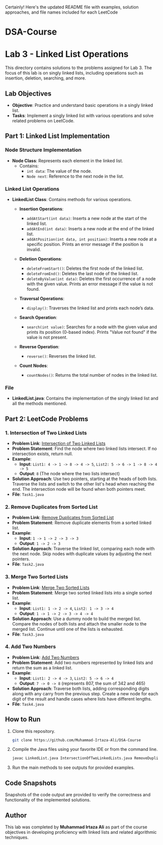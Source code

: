 Certainly! Here's the updated README file with examples, solution approaches, and file names included for each LeetCode
# DSA-Course

# Lab 3 - Linked List Operations

This directory contains solutions to the problems assigned for Lab 3. The focus of this lab is on singly linked lists, including operations such as insertion, deletion, searching, and more.

## Lab Objectives

- **Objective**: Practice and understand basic operations in a singly linked list.
- **Tasks**: Implement a singly linked list with various operations and solve related problems on LeetCode.

## Part 1: Linked List Implementation

### Node Structure Implementation
- **Node Class**: Represents each element in the linked list.
  - Contains:
    - `int data`: The value of the node.
    - `Node next`: Reference to the next node in the list.

### Linked List Operations
- **LinkedList Class**: Contains methods for various operations.
  
  - **Insertion Operations**:
    - `addAtStart(int data)`: Inserts a new node at the start of the linked list.
    - `addAtEnd(int data)`: Inserts a new node at the end of the linked list.
    - `addAtPosition(int data, int position)`: Inserts a new node at a specific position. Prints an error message if the position is invalid.
  
  - **Deletion Operations**:
    - `deleteFromStart()`: Deletes the first node of the linked list.
    - `deleteFromEnd()`: Deletes the last node of the linked list.
    - `deleteByValue(int data)`: Deletes the first occurrence of a node with the given value. Prints an error message if the value is not found.
  
  - **Traversal Operations**:
    - `display()`: Traverses the linked list and prints each node’s data.
  
  - **Search Operation**:
    - `search(int value)`: Searches for a node with the given value and prints its position (0-based index). Prints "Value not found" if the value is not present.
  
  - **Reverse Operation**:
    - `reverse()`: Reverses the linked list.
  
  - **Count Nodes**:
    - `countNodes()`: Returns the total number of nodes in the linked list.

### File
- **LinkedList.java**: Contains the implementation of the singly linked list and all the methods mentioned.

## Part 2: LeetCode Problems

### 1. **Intersection of Two Linked Lists**
   - **Problem Link**: [Intersection of Two Linked Lists](https://leetcode.com/problems/intersection-of-two-linked-lists/description/?envType=problemlist-v2&envId=linked-list)
   - **Problem Statement**: Find the node where two linked lists intersect. If no intersection exists, return null.
   - **Example**:
     - **Input**: `List1: 4 -> 1 -> 8 -> 4 -> 5`, `List2: 5 -> 6 -> 1 -> 8 -> 4 -> 5`
     - **Output**: `8` (The node where the two lists intersect)
   - **Solution Approach**: Use two pointers, starting at the heads of both lists. Traverse the lists and switch to the other list's head when reaching the end. The intersection node will be found when both pointers meet.
   - **File**: `Task1.java`

### 2. **Remove Duplicates from Sorted List**
   - **Problem Link**: [Remove Duplicates from Sorted List](https://leetcode.com/problems/remove-duplicates-from-sortedlist/description/?envType=problem-list-v2&envId=linked-list)
   - **Problem Statement**: Remove duplicate elements from a sorted linked list.
   - **Example**:
     - **Input**: `1 -> 1 -> 2 -> 3 -> 3`
     - **Output**: `1 -> 2 -> 3`
   - **Solution Approach**: Traverse the linked list, comparing each node with the next node. Skip nodes with duplicate values by adjusting the next pointers.
   - **File**: `Task2.java`

### 3. **Merge Two Sorted Lists**
   - **Problem Link**: [Merge Two Sorted Lists](https://leetcode.com/problems/merge-two-sorted-lists/description/?envType=problem-listv2&envId=linked-list)
   - **Problem Statement**: Merge two sorted linked lists into a single sorted list.
   - **Example**:
     - **Input**: `List1: 1 -> 2 -> 4`, `List2: 1 -> 3 -> 4`
     - **Output**: `1 -> 1 -> 2 -> 3 -> 4 -> 4`
   - **Solution Approach**: Use a dummy node to build the merged list. Compare the nodes of both lists and attach the smaller node to the merged list. Continue until one of the lists is exhausted.
   - **File**: `Task3.java`

### 4. **Add Two Numbers**
   - **Problem Link**: [Add Two Numbers](https://leetcode.com/problems/add-two-numbers/description/?envType=problem-listv2&envId=linked-list)
   - **Problem Statement**: Add two numbers represented by linked lists and return the sum as a linked list.
   - **Example**:
     - **Input**: `List1: 2 -> 4 -> 3`, `List2: 5 -> 6 -> 4`
     - **Output**: `7 -> 0 -> 8` (represents 807, the sum of 342 and 465)
   - **Solution Approach**: Traverse both lists, adding corresponding digits along with any carry from the previous step. Create a new node for each digit of the result and handle cases where lists have different lengths.
   - **File**: `Task4.java`

## How to Run

1. Clone this repository.
   ```bash
   git clone https://github.com/Muhammad-Irtaza-Ali/DSA-Course
   ```

2. Compile the Java files using your favorite IDE or from the command line.
   ```bash
   javac LinkedList.java IntersectionOfTwoLinkedLists.java RemoveDuplicatesFromSortedList.java MergeTwoSortedLists.java AddTwoNumbers.java
   ```

3. Run the main methods to see outputs for provided examples.

## Code Snapshots

Snapshots of the code output are provided to verify the correctness and functionality of the implemented solutions.

## Author

This lab was completed by **Muhammad Irtaza Ali** as part of the course objectives in developing proficiency with linked lists and related algorithmic techniques.
